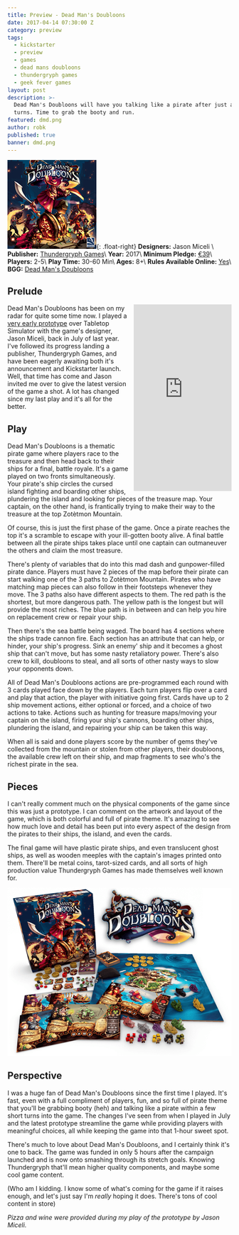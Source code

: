 ```yaml
---
title: Preview - Dead Man's Doubloons
date: 2017-04-14 07:30:00 Z
category: preview
tags:
  - kickstarter
  - preview
  - games
  - dead mans doubloons
  - thundergryph games
  - geek fever games
layout: post
description: >-
  Dead Man's Doubloons will have you talking like a pirate after just a few
  turns. Time to grab the booty and run.
featured: dmd.png
author: robk
published: true
banner: dmd.png
---
```


![Dead Man's Doubloons](/images/deadmansdoubloons/cover.jpg){: .float-right}
**Designers:**  Jason Miceli \\
**Publisher:** [Thundergryph Games](https://gotgeniusgames.com)\\
**Year:** 2017\\
**Minimum Pledge:** [€39](https://www.kickstarter.com/projects/gonab/dead-mans-doubloons)\\
**Players:** 2-5\\
**Play Time:** 30-60 Min\\
**Ages:** 8+\\
**Rules Available Online:** [Yes](https://thundergryph.com/DMD/dmd_rulebook.pdf)\\
**BGG:** [Dead Man's Doubloons](https://boardgamegeek.com/boardgame/201509/dead-mans-doubloons)


<h2>Prelude</h2>
<iframe style="float:right;margin-left:10px;" src="https://www.kickstarter.com/projects/gonab/dead-mans-doubloons/widget/card.html?v=2" width="220" height="420" frameborder="0" scrolling="no"></iframe>

Dead Man's Doubloons has been on my radar for quite some time now. I played a [very early prototype](http://pawnsperspective.com/Dead-Mans-Doubloons-Tabletop-Simulator/) over Tabletop Simulator with the game's designer, Jason Miceli, back in July of last year. I've followed its progress landing a publisher, Thundergryph Games, and have been eagerly awaiting both it's announcement and Kickstarter launch. Well, that time has come and Jason invited me over to give the latest version of the game a shot. A lot has changed since my last play and it's all for the better.

<h2>Play</h2>

Dead Man's Doubloons is a thematic pirate game where players race to the treasure and then head back to their ships for a final, battle royale. It's a game played on two fronts simultaneously. Your pirate's ship circles the cursed island fighting and boarding other ships, plundering the island and looking for pieces of the treasure map. Your captain, on the other hand, is frantically trying to make their way to the treasure at the top Zotètmon Mountain.

Of course, this is just the first phase of the game. Once a pirate reaches the top it's a scramble to escape with your ill-gotten booty alive. A final battle between all the pirate ships takes place until one captain can outmaneuver the others and claim the most treasure.

There's plenty of variables that do into this mad dash and gunpower-filled pirate dance. Players must have 2 pieces of the map before their pirate can start walking one of the 3 paths to
Zotètmon Mountain. Pirates who have matching map pieces can also follow in their footsteps whenever they move. The 3 paths also have different aspects to them. The red path is the shortest, but more dangerous path. The yellow path is the longest but will provide the most riches. The blue path is in between and can help you hire on replacement crew or repair your ship.

Then there's the sea battle being waged. The board has 4 sections where the ships trade cannon fire. Each section has an attribute that can help, or hinder, your ship's progress. Sink an enemy' ship and it becomes a ghost ship that can't move, but has some nasty retaliatory power. There's also crew to kill, doubloons to steal, and all sorts of other nasty ways to slow your opponents down.

All of Dead Man's Doubloons actions are pre-programmed each round with 3 cards played face down by the players. Each turn players flip over a card and play that action, the player with initiative going first. Cards have up to 2 ship movement actions, either optional or forced, and a choice of two actions to take. Actions such as hunting for treasure maps/moving your captain on the island, firing your ship's cannons, boarding other ships, plundering the island, and repairing your ship can be taken this way.

When all is said and done players score by the number of gems they've collected from the mountain or stolen from other players, their doubloons, the available crew left on their ship, and map fragments to see who's the richest pirate in the sea.

<h2>Pieces</h2>

I can't really comment much on the physical components of the game since this was just a prototype. I can comment on the artwork and layout of the game, which is both colorful and full of pirate theme. It's amazing to see how much love and detail has been put into every aspect of the design from the pirates to their ships, the island, and even the cards.

The final game will have plastic pirate ships, and even translucent ghost ships, as well as wooden meeples with the captain's images printed onto them. There'll be metal coins, tarot-sized cards, and all sorts of high production value Thundergryph Games has made themselves well known for.

![Concept](/images/deadmansdoubloons/pieces.png)

<h2>Perspective</h2>

I was a huge fan of Dead Man's Doubloons since the first time I played. It's fast, even with a full compliment of players, fun, and so full of pirate theme that you'll be grabbing booty (heh) and talking like a pirate within a few short turns into the game. The changes I've seen from when I played in July and the latest prototype streamline the game while providing players with meaningful choices, all while keeping the game into that 1-hour sweet spot.

There's much to love about Dead Man's Doubloons, and I certainly think it's one to back. The game was funded in only 5 hours after the campaign launched and is now onto smashing through its stretch goals. Knowing Thundergryph that'll mean higher quality components, and maybe some cool game content.

(Who am I kidding. I know some of what's coming for the game if it raises enough, and let's just say I'm *really* hoping it does. There's tons of cool content in store)


*Pizza and wine were provided during my play of the prototype by Jason Miceli.*
